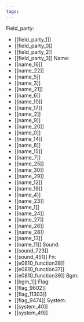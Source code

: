```yaml
---
tags:
---
```

Field_party:
- [[field_party_1]]
- [[field_party_0]]
- [[field_party_2]]
- [[field_party_3]]
Name:
- [[name_16]]
- [[name_22]]
- [[name_5]]
- [[name_3]]
- [[name_21]]
- [[name_6]]
- [[name_10]]
- [[name_17]]
- [[name_2]]
- [[name_9]]
- [[name_20]]
- [[name_0]]
- [[name_14]]
- [[name_8]]
- [[name_15]]
- [[name_7]]
- [[name_25]]
- [[name_30]]
- [[name_29]]
- [[name_12]]
- [[name_19]]
- [[name_4]]
- [[name_23]]
- [[name_1]]
- [[name_24]]
- [[name_27]]
- [[name_26]]
- [[name_28]]
- [[name_13]]
- [[name_11]]
Sound:
- [[sound_723]]
- [[sound_451]]
Fn:
- [[e0810_function38]]
- [[e0810_function37]]
- [[e0810_function39]]
Bgm:
- [[bgm_1]]
Flag:
- [[flag_9602]]
- [[flag_11303]]
- [[flag_9474]]
System:
- [[system_40]]
- [[system_49]]
